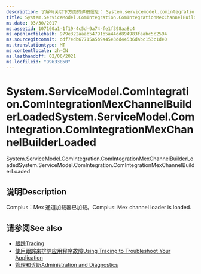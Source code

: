 ```yaml
---
description: 了解有关以下方面的详细信息： System.servicemodel.comintegration。 ComIntegrationMexChannelBuilderLoaded
title: System.ServiceModel.ComIntegration.ComIntegrationMexChannelBuilderLoaded
ms.date: 03/30/2017
ms.assetid: 107160a1-1f19-4c5d-9a74-fe1f398aa8c4
ms.openlocfilehash: 979e322aaab54791b5a44dd894983faabc5c2594
ms.sourcegitcommit: ddf7edb67715a5b9a45e3dd44536dabc153c1de0
ms.translationtype: MT
ms.contentlocale: zh-CN
ms.lasthandoff: 02/06/2021
ms.locfileid: "99633850"
---
```

# <a name="systemservicemodelcomintegrationcomintegrationmexchannelbuilderloaded"></a><span data-ttu-id="9a0bc-103">System.ServiceModel.ComIntegration.ComIntegrationMexChannelBuilderLoaded</span><span class="sxs-lookup"><span data-stu-id="9a0bc-103">System.ServiceModel.ComIntegration.ComIntegrationMexChannelBuilderLoaded</span></span>

<span data-ttu-id="9a0bc-104">System.ServiceModel.ComIntegration.ComIntegrationMexChannelBuilderLoaded</span><span class="sxs-lookup"><span data-stu-id="9a0bc-104">System.ServiceModel.ComIntegration.ComIntegrationMexChannelBuilderLoaded</span></span>  
  
## <a name="description"></a><span data-ttu-id="9a0bc-105">说明</span><span class="sxs-lookup"><span data-stu-id="9a0bc-105">Description</span></span>  

 <span data-ttu-id="9a0bc-106">Complus：Mex 通道加载器已加载。</span><span class="sxs-lookup"><span data-stu-id="9a0bc-106">Complus: Mex channel loader is loaded.</span></span>  
  
## <a name="see-also"></a><span data-ttu-id="9a0bc-107">请参阅</span><span class="sxs-lookup"><span data-stu-id="9a0bc-107">See also</span></span>

- [<span data-ttu-id="9a0bc-108">跟踪</span><span class="sxs-lookup"><span data-stu-id="9a0bc-108">Tracing</span></span>](index.md)
- [<span data-ttu-id="9a0bc-109">使用跟踪来排除应用程序故障</span><span class="sxs-lookup"><span data-stu-id="9a0bc-109">Using Tracing to Troubleshoot Your Application</span></span>](using-tracing-to-troubleshoot-your-application.md)
- [<span data-ttu-id="9a0bc-110">管理和诊断</span><span class="sxs-lookup"><span data-stu-id="9a0bc-110">Administration and Diagnostics</span></span>](../index.md)
